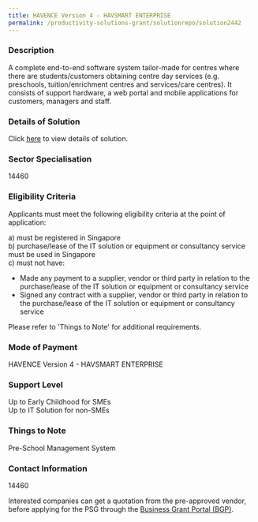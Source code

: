 ```yaml
---
title: HAVENCE Version 4 - HAVSMART ENTERPRISE
permalink: /productivity-solutions-grant/solutionrepo/solution2442
---
```


### Description

A complete end-to-end software system tailor-made for centres where there are students/customers obtaining centre day services (e.g. preschools, tuition/enrichment centres and services/care centres). It consists of support hardware, a web portal and mobile applications for customers, managers and staff.

### Details of Solution

Click <a href='HAVENCE PORTAL LLP' target='_blank' rel='noopener'>here</a> to view details of solution.

### Sector Specialisation

 14460 

### Eligibility Criteria

Applicants must meet the following eligibility criteria at the point of application:

a) must be registered in Singapore <br>
b) purchase/lease of the IT solution or equipment or consultancy service must be used in Singapore <br>
c) must not have:
- Made any payment to a supplier, vendor or third party in relation to the purchase/lease of the IT solution or equipment or consultancy service
- Signed any contract with a supplier, vendor or third party in relation to the purchase/lease of the IT solution or equipment or consultancy service

Please refer to 'Things to Note' for additional requirements.

### Mode of Payment
HAVENCE Version 4 - HAVSMART ENTERPRISE

### Support Level
Up to Early Childhood for SMEs <br>
Up to IT Solution for non-SMEs

### Things to Note
Pre-School Management System

### Contact Information
14460

Interested companies can get a quotation from the pre-approved vendor, before applying for the PSG through the <a target='_blank' rel='noopener' href='https://www.businessgrants.gov.sg/'>Business Grant Portal (BGP)</a>.
